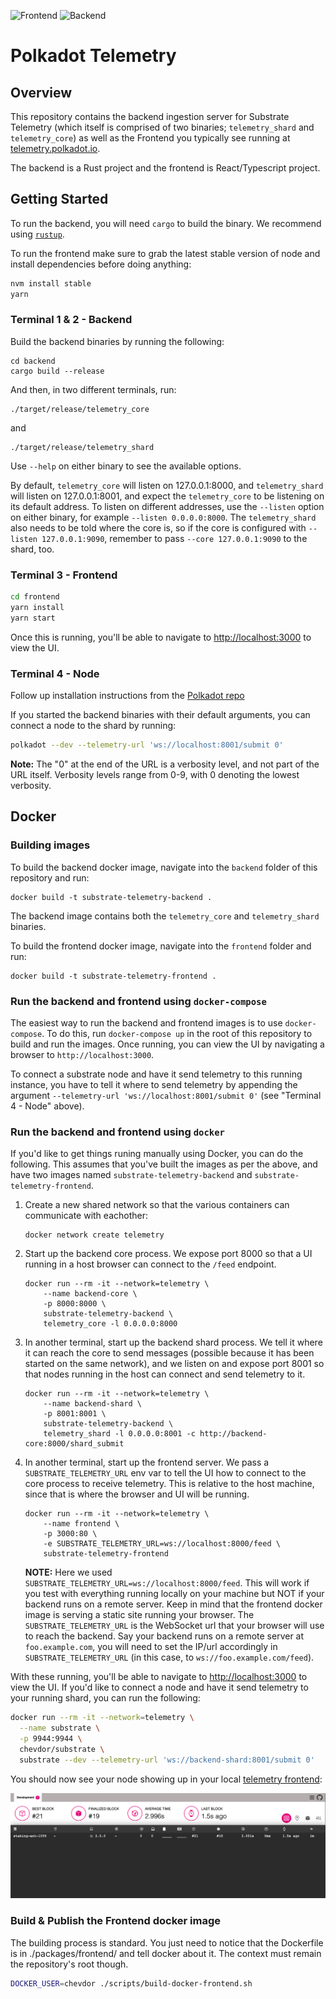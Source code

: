 ![Frontend](https://github.com/paritytech/substrate-telemetry/workflows/Frontend%20CI/badge.svg)
![Backend](https://github.com/paritytech/substrate-telemetry/workflows/Backend%20CI/badge.svg)

# Polkadot Telemetry

## Overview

This repository contains the backend ingestion server for Substrate Telemetry (which itself is comprised of two binaries; `telemetry_shard` and `telemetry_core`) as well as the Frontend you typically see running at [telemetry.polkadot.io](https://telemetry.polkadot.io/).

The backend is a Rust project and the frontend is React/Typescript project.

## Getting Started

To run the backend, you will need `cargo` to build the binary. We recommend using [`rustup`](https://rustup.rs/).

To run the frontend make sure to grab the latest stable version of node and install dependencies before doing anything:

```sh
nvm install stable
yarn
```

### Terminal 1 & 2 - Backend

Build the backend binaries by running the following:

```
cd backend
cargo build --release
```

And then, in two different terminals, run:

```
./target/release/telemetry_core
```

and

```
./target/release/telemetry_shard
```

Use `--help` on either binary to see the available options.

By default, `telemetry_core` will listen on 127.0.0.1:8000, and `telemetry_shard` will listen on 127.0.0.1:8001, and expect the `telemetry_core` to be listening on its default address. To listen on different addresses, use the `--listen` option on either binary, for example `--listen 0.0.0.0:8000`. The `telemetry_shard` also needs to be told where the core is, so if the core is configured with `--listen 127.0.0.1:9090`, remember to pass `--core 127.0.0.1:9090` to the shard, too.

### Terminal 3 - Frontend

```sh
cd frontend
yarn install
yarn start
```

Once this is running, you'll be able to navigate to [http://localhost:3000](http://localhost:3000) to view the UI.

### Terminal 4 - Node

Follow up installation instructions from the [Polkadot repo](https://github.com/paritytech/polkadot)

If you started the backend binaries with their default arguments, you can connect a node to the shard by running:

```sh
polkadot --dev --telemetry-url 'ws://localhost:8001/submit 0'
```

**Note:** The "0" at the end of the URL is a verbosity level, and not part of the URL itself. Verbosity levels range from 0-9, with 0 denoting the lowest verbosity.

## Docker

### Building images

To build the backend docker image, navigate into the `backend` folder of this repository and run:

```
docker build -t substrate-telemetry-backend .
```

The backend image contains both the `telemetry_core` and `telemetry_shard` binaries.

To build the frontend docker image, navigate into the `frontend` folder and run:

```
docker build -t substrate-telemetry-frontend .
```

### Run the backend and frontend using `docker-compose`

The easiest way to run the backend and frontend images is to use `docker-compose`. To do this, run `docker-compose up` in the root of this repository to build and run the images. Once running, you can view the UI by navigating a browser to `http://localhost:3000`.

To connect a substrate node and have it send telemetry to this running instance, you have to tell it where to send telemetry by appending the argument `--telemetry-url 'ws://localhost:8001/submit 0'` (see "Terminal 4 - Node" above).

### Run the backend and frontend using `docker`

If you'd like to get things runing manually using Docker, you can do the following. This assumes that you've built the images as per the above, and have two images named `substrate-telemetry-backend` and `substrate-telemetry-frontend`.

1. Create a new shared network so that the various containers can communicate with eachother:

   ```
   docker network create telemetry
   ```

2. Start up the backend core process. We expose port 8000 so that a UI running in a host browser can connect to the `/feed` endpoint.

   ```
   docker run --rm -it --network=telemetry \
       --name backend-core \
       -p 8000:8000 \
       substrate-telemetry-backend \
       telemetry_core -l 0.0.0.0:8000
   ```

3. In another terminal, start up the backend shard process. We tell it where it can reach the core to send messages (possible because it has been started on the same network), and we listen on and expose port 8001 so that nodes running in the host can connect and send telemetry to it.

   ```
   docker run --rm -it --network=telemetry \
       --name backend-shard \
       -p 8001:8001 \
       substrate-telemetry-backend \
       telemetry_shard -l 0.0.0.0:8001 -c http://backend-core:8000/shard_submit
   ```

4. In another terminal, start up the frontend server. We pass a `SUBSTRATE_TELEMETRY_URL` env var to tell the UI how to connect to the core process to receive telemetry. This is relative to the host machine, since that is where the browser and UI will be running.

   ```
   docker run --rm -it --network=telemetry \
       --name frontend \
       -p 3000:80 \
       -e SUBSTRATE_TELEMETRY_URL=ws://localhost:8000/feed \
       substrate-telemetry-frontend
   ```

   **NOTE:** Here we used `SUBSTRATE_TELEMETRY_URL=ws://localhost:8000/feed`. This will work if you test with everything running locally on your machine but NOT if your backend runs on a remote server. Keep in mind that the frontend docker image is serving a static site running your browser. The `SUBSTRATE_TELEMETRY_URL` is the WebSocket url that your browser will use to reach the backend. Say your backend runs on a remote server at `foo.example.com`, you will need to set the IP/url accordingly in `SUBSTRATE_TELEMETRY_URL` (in this case, to `ws://foo.example.com/feed`).

With these running, you'll be able to navigate to [http://localhost:3000](http://localhost:3000) to view the UI. If you'd like to connect a node and have it send telemetry to your running shard, you can run the following:

```sh
docker run --rm -it --network=telemetry \
  --name substrate \
  -p 9944:9944 \
  chevdor/substrate \
  substrate --dev --telemetry-url 'ws://backend-shard:8001/submit 0'
```

You should now see your node showing up in your local [telemetry frontend](http://localhost:3000/):

![image](doc/screenshot01.png)

### Build & Publish the Frontend docker image

The building process is standard. You just need to notice that the Dockerfile is in ./packages/frontend/ and tell docker about it. The context must remain the repository's root though.

```sh
DOCKER_USER=chevdor ./scripts/build-docker-frontend.sh
```
